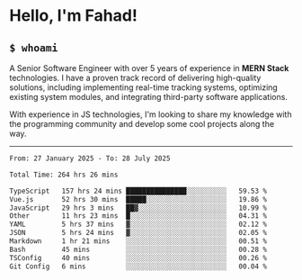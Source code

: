 <h1>Hello, I'm Fahad!</h1>

<h2><code>$ whoami</code></h2>

A Senior Software Engineer with over 5 years of experience in **MERN Stack** technologies. I have a proven track record of delivering high-quality solutions, including implementing real-time tracking systems, optimizing existing system modules, and integrating third-party software applications.

With experience in JS technologies, I'm looking to share my knowledge with the programming community and develop some cool projects along the way.

---

<!--START_SECTION:waka-->

```txt
From: 27 January 2025 - To: 28 July 2025

Total Time: 264 hrs 26 mins

TypeScript   157 hrs 24 mins ███████████████░░░░░░░░░░   59.53 %
Vue.js       52 hrs 30 mins  █████░░░░░░░░░░░░░░░░░░░░   19.86 %
JavaScript   29 hrs 3 mins   ██▓░░░░░░░░░░░░░░░░░░░░░░   10.99 %
Other        11 hrs 23 mins  █░░░░░░░░░░░░░░░░░░░░░░░░   04.31 %
YAML         5 hrs 37 mins   ▓░░░░░░░░░░░░░░░░░░░░░░░░   02.12 %
JSON         5 hrs 24 mins   ▓░░░░░░░░░░░░░░░░░░░░░░░░   02.05 %
Markdown     1 hr 21 mins    ░░░░░░░░░░░░░░░░░░░░░░░░░   00.51 %
Bash         45 mins         ░░░░░░░░░░░░░░░░░░░░░░░░░   00.28 %
TSConfig     40 mins         ░░░░░░░░░░░░░░░░░░░░░░░░░   00.26 %
Git Config   6 mins          ░░░░░░░░░░░░░░░░░░░░░░░░░   00.04 %
```

<!--END_SECTION:waka-->

<!--
**heyFahad/heyFahad** is a ✨ _special_ ✨ repository because its `README.md` (this file) appears on your GitHub profile.

Here are some ideas to get you started:

- 🔭 I’m currently working on ...
- 🌱 I’m currently learning ...
- 👯 I’m looking to collaborate on ...
- 🤔 I’m looking for help with ...
- 💬 Ask me about ...
- 📫 How to reach me: ...
- 😄 Pronouns: ...
- ⚡ Fun fact: ...
-->

